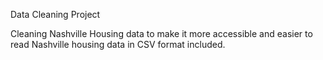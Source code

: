 Data Cleaning Project

Cleaning Nashville Housing data to make it more accessible and easier to read
Nashville housing data in CSV format included.

